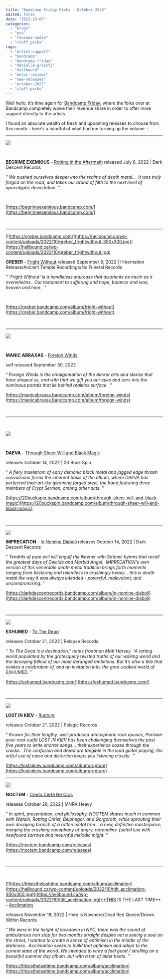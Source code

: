```yaml
---
title: "Bandcamp Friday Picks - October 2022"
edited: false
date: "2022-10-07"
categories:
  - "blogs"
  - "psa"
  - "reviews-audio"
  - "staff_picks"
tags:
  - "artist-support"
  - "bandcamp"
  - "bandcamp-friday"
  - "danielle-griscti"
  - "hellbound"
  - "metal-reviews"
  - "new-releases"
  - "october-2022"
  - "staff-picks"
---
```


Well hello, it’s time again for [Bandcamp Friday](https://daily.bandcamp.com/features/bandcamp-fridays-update), where the folks over at Bandcamp completely waive their revenue share in order to offer more support directly to the artists.

I found an absolute wealth of fresh and upcoming releases to choose from this month - here's a handful of what had me turning up the volume  :

* * *

[![](https://hellbound.ca/wp-content/uploads/2022/10/begrimeexemious_rottingintheaftermath-300x300.jpg)](https://hellbound.ca/wp-content/uploads/2022/10/begrimeexemious_rottingintheaftermath.jpg)

 

**BEGRIME EXEMIOUS** - [Rotting in the Aftermath](https://begrimeexemious.bandcamp.com/) released July 8, 2022 | Dark Descent Records

_" We pushed ourselves deeper into the realms of death metal...  It was truly forged on the road, and takes our brand of filth to the next level of apocalyptic devastation._ "

 

[https://begrimeexemious.bandcamp.com/](https://begrimeexemious.bandcamp.com/)

 

* * *

[![https://greber.bandcamp.com/](https://hellbound.ca/wp-content/uploads/2022/10/greber_frightwithout-300x300.jpg)](https://hellbound.ca/wp-content/uploads/2022/10/greber_frightwithout.jpg)

**GREBER** - [Fright Without](https://greber.bandcamp.com/album/fright-without) released September 9, 2022 | Hibernation Release/Ancient Temple Recordings/No Funeral Records

_" 'Fright Without' is a handleless staircase that disorients as much as it overwhelms.  Our testament to suffering and hope, balance and woe, heaven and here.  "_

 

[https://greber.bandcamp.com/album/fright-without](https://greber.bandcamp.com/album/fright-without)

 

* * *

[![](https://hellbound.ca/wp-content/uploads/2022/10/manicabraxas_foreignwinds-300x300.jpg)](https://hellbound.ca/wp-content/uploads/2022/10/manicabraxas_foreignwinds.jpg)

 

**MANIC ABRAXAS** - [Foreign Winds](https://manicabraxas.bandcamp.com/album/foreign-winds)

self released September 30, 2022

“ _Foreign Winds is the amalgamation of the darker arts and stories that have shaped us, and with that we gift you our eyes and ears into the numinous portals that lie behind realities surface._  ”

[https://manicabraxas.bandcamp.com/album/foreign-winds](https://manicabraxas.bandcamp.com/album/foreign-winds)

 

* * *

 

[![](https://hellbound.ca/wp-content/uploads/2022/10/daeva_throughsheerwillandblackmagic-300x300.jpg)](https://hellbound.ca/wp-content/uploads/2022/10/daeva_throughsheerwillandblackmagic.jpg)

 

**DAEVA** - [Through Sheer Will and Black Magic](https://20buckspin.bandcamp.com/album/through-sheer-will-and-black-magic)

releases October 14, 2022 | 20 Buck Spin

" _A fiery maelstrom of early demonic black metal and jagged edge thrash convulsions forms the inherent basis of the album, where DAEVA has perfected their art like gleaming forged steel, the band featuring three members of Crypt Sermon, among other acts._ "

[https://20buckspin.bandcamp.com/album/through-sheer-will-and-black-magic](https://20buckspin.bandcamp.com/album/through-sheer-will-and-black-magic)

 

* * *

[![](https://hellbound.ca/wp-content/uploads/2022/10/imprecation_innominediaboli-300x300.jpg)](https://hellbound.ca/wp-content/uploads/2022/10/imprecation_innominediaboli.jpg)

**IMPRECATION** - [In Nomine Diaboli](https://darkdescentrecords.bandcamp.com/album/in-nomine-diaboli) releases October 14, 2022 | Dark Descent Records

" _Tendrils of pure evil will engulf the listener with Satanic hymns that recall the greatest days of Deicide and Morbid Angel.  IMPRECATION's own version of this venerable death metal tradition brings forth moments ranging from blistering and relentless to crushingly heavy... this is death metal the way it was always intended - powerful, malevolent, and uncompromising._ "

[https://darkdescentrecords.bandcamp.com/album/in-nomine-diaboli](https://darkdescentrecords.bandcamp.com/album/in-nomine-diaboli)

 

* * *

[![](https://hellbound.ca/wp-content/uploads/2022/10/exhumed_to-the-dead-300x300.jpg)](https://hellbound.ca/wp-content/uploads/2022/10/exhumed_to-the-dead.jpg)

**EXHUMED** - [To The Dead](https://exhumed.bandcamp.com/)

releases October 21, 2022 | Relapse Records

“ _To The Dead is a destination,” notes frontman Matt Harvey. “A rotting world populated by the grotesquely twisted truths of our waking world and the decaying fallout of our most deranged ambitions. But it’s also a title that evokes a celebration of, and an invitation into, the gore-soaked world of EXHUMED._ ”

[https://exhumed.bandcamp.com/](https://exhumed.bandcamp.com/)

 

* * *

[![](https://hellbound.ca/wp-content/uploads/2022/10/lostinkiev_rupture-300x300.jpg)](https://hellbound.ca/wp-content/uploads/2022/10/lostinkiev_rupture.jpg)

**LOST IN KIEV** - [Rupture](https://lostinkiev.bandcamp.com/album/rupture)

releases October 21, 2022 | Pelagic Records

" _Known for their lengthy, well-produced atmospheric rock opuses, Parisian post-rock outfit LOST IN KIEV has been challenging themselves the past five years to write shorter songs... their experience oozes through the cracks.  The confusion and dread are tangible in the lead guitar playing, the artful use of noise and distortion keeps you listening closely._  "

[https://lostinkiev.bandcamp.com/album/rupture](https://lostinkiev.bandcamp.com/album/rupture)

* * *

[![](https://hellbound.ca/wp-content/uploads/2022/10/noctem_credocertenecras-300x300.jpg)](https://hellbound.ca/wp-content/uploads/2022/10/noctem_credocertenecras.jpg)

**NOCTEM** - [Credo Certe Ne Cras](https://noctem.bandcamp.com/releases)

releases October 28, 2022 | MNRK Heavy

" _In spirit, presentation, and philosophy, NOCTEM shares much in common with Watain, Rotting Christ, Belphegor, and Gorgoroth, while sprouting their own decaying branch of a rotten metal tree..._ _a new, definitive masterpiece, merging the crushing cacophony of angry, adrenaline-fueled lust with newfound sorrows and mournful melodic might._ "

[https://noctem.bandcamp.com/releases](https://noctem.bandcamp.com/releases)

 

* * *

 

[![https://thisisthelasttime.bandcamp.com/album/acclimation](https://hellbound.ca/wp-content/uploads/2022/10/titlt_acclimation-300x300.jpg)](https://hellbound.ca/wp-content/uploads/2022/10/titlt_acclimation.jpg)**THIS IS THE LAST TIME** - [Acclimation](https://thisisthelasttime.bandcamp.com/album/acclimation)

releases November 18, 2022 | Here is Nowhere/Dead Red Queen/Drown Within Records

“ _We were in the height of lockdown in NYC, there was the sound of ambulances non stop for two months straight despite not a seeing a soul on the street, I wanted to create a sense of optimism in the middle of the darkness.  Acclimation seeks to build that optimism and adapt to the current state of the world. We intended to write a feel good / strolling on a beautiful summer day album, but with a ton of blast beats._ ”

[https://thisisthelasttime.bandcamp.com/album/acclimation](https://thisisthelasttime.bandcamp.com/album/acclimation)
